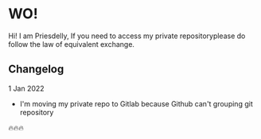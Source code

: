# WO!

Hi! I am Priesdelly, If you need to access my private repositoryplease do follow the law of equivalent exchange.

## Changelog
1 Jan 2022
- I'm moving my private repo to Gitlab because Github can't grouping git repository

:fire::fire::fire:
